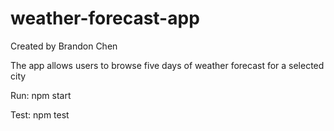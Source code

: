 # weather-forecast-app
Created by Brandon Chen

The app allows users to browse five days of weather forecast for a selected city

Run: npm start

Test: npm test
